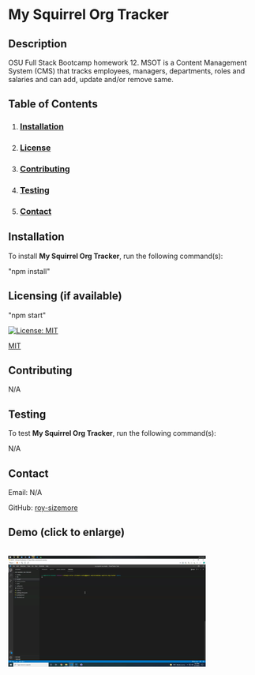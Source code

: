# **My Squirrel Org Tracker**

  ## **Description**
  
  OSU Full Stack Bootcamp homework 12. MSOT is a Content Management System (CMS) that tracks employees, managers, departments, roles and salaries and can add, update and/or remove same.
  
  ## **Table of Contents**
  
  1. ### [Installation](#installation)
  
  2. ### [License](#license)
  
  3. ### [Contributing](#contributing)
  
  4. ### [Testing](#testing)
  
  5. ### [Contact](#contact)
  
  ## **Installation**
  
  To install **My Squirrel Org Tracker**, run the following command(s):
  
  "npm install"
  
  ## **Licensing** (if available)
  
  "npm start"
  
  [![License: MIT](https://img.shields.io/badge/License-MIT-yellow.svg)](https://opensource.org/licenses/MIT)
  
  [MIT](https://opensource.org/licenses/MIT)
    
  ## **Contributing**
  
  N/A
  
  ## **Testing**
  
  To test **My Squirrel Org Tracker**, run the following command(s):
  
  N/A
    
  ## **Contact**
  
  Email: N/A

  GitHub: [roy-sizemore](https://github.com/roy-sizemore/)

  ## **Demo** (click to enlarge)
  <br><img src="https://github.com/roy-sizemore/screenshots/blob/main/org_demo.gif" alt="demo" width="400px">
